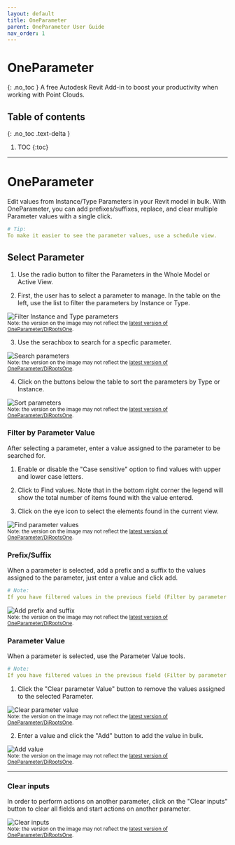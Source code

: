 ```yaml
---
layout: default
title: OneParameter
parent: OneParameter User Guide
nav_order: 1
---
```


# OneParameter
{: .no_toc }
A free Autodesk Revit Add-in to boost your productivity when working with Point Clouds.
## Table of contents
{: .no_toc .text-delta }

1. TOC
{:toc}

---

# OneParameter

Edit values from Instance/Type Parameters in your Revit model in bulk. With OneParameter, you can add prefixes/suffixes, replace, and clear multiple Parameter values with a single click.

```yaml
# Tip:  
To make it easier to see the parameter values, use a schedule view.
```

## Select Parameter

1. Use the radio button to filter the Parameters in the Whole Model or Active View.

2. First, the user has to select a parameter to manage. In the table on the left, use the list to filter the parameters by Instance or Type.

![Filter Instance and Type parameters](../../../assets\images\OneParameter\OP-FilterInstanceType.gif)  
<sub>Note: the version on the image may not reflect the [latest version of OneParameter/DiRootsOne](https://diroots.com/revit-plugins/dirootsone/).</sub>

3. Use the serachbox to search for a specfic parameter.

![Search parameters](../../../assets\images\OneParameter\OP-Search.gif)  
<sub>Note: the version on the image may not reflect the [latest version of OneParameter/DiRootsOne](https://diroots.com/revit-plugins/dirootsone/).</sub>

4. Click on the buttons below the table to sort the parameters by Type or Instance.

![Sort parameters](../../../assets\images\OneParameter\OP-Sort.gif)  
<sub>Note: the version on the image may not reflect the [latest version of OneParameter/DiRootsOne](https://diroots.com/revit-plugins/dirootsone/).</sub>

### Filter by Parameter Value

After selecting a parameter, enter a value assigned to the parameter to be searched for.

1. Enable or disable the "Case sensitive" option to find values with upper and lower case letters. 

2. Click to Find values. Note that in the bottom right corner the legend will show the total number of items found with the value entered.

3. Click on the eye icon to select the elements found in the current view.

![Find parameter values](../../../assets\images\OneParameter\OP-FilterValue.gif)  
<sub>Note: the version on the image may not reflect the [latest version of OneParameter/DiRootsOne](https://diroots.com/revit-plugins/dirootsone/).</sub>

### Prefix/Suffix

When a parameter is selected, add a prefix and a suffix to the values assigned to the parameter, just enter a value and click add.

```yaml
# Note:  
If you have filtered values in the previous field (Filter by parameter value), the prefix and suffix added will only be assigned to the filtered values. If there is no filtered parameter, the suffix and prefix will be added to all the values of the selected parameter.
```

![Add prefix and suffix](../../../assets\images\OneParameter\OP-PrefixSuffix.gif)  
<sub>Note: the version on the image may not reflect the [latest version of OneParameter/DiRootsOne](https://diroots.com/revit-plugins/dirootsone/).</sub>

### Parameter Value

When a parameter is selected, use the Parameter Value tools.

```yaml
# Note:  
If you have filtered values in the previous field (Filter by parameter value), the actions in the Parameter Value section will only be assigned to the filtered values. If there is no filtered parameter, the actions in the Parameter Value section will be applied to all values of the selected parameter.
```

1. Click the "Clear parameter Value" button to remove the values assigned to the selected Parameter.

![Clear parameter value](../../../assets\images\OneParameter\OP-ClearValue.gif)  
<sub>Note: the version on the image may not reflect the [latest version of OneParameter/DiRootsOne](https://diroots.com/revit-plugins/dirootsone/).</sub>

2. Enter a value and click the "Add" button to add the value in bulk.

![Add value](../../../assets\images\OneParameter\OP-Add.gif)  
<sub>Note: the version on the image may not reflect the [latest version of OneParameter/DiRootsOne](https://diroots.com/revit-plugins/dirootsone/).</sub>

---

### Clear inputs

In order to perform actions on another parameter, click on the "Clear inputs" button to clear all fields and start actions on another parameter.

![Clear inputs](../../../assets\images\OneParameter\OP-ClearInput.gif)  
<sub>Note: the version on the image may not reflect the [latest version of OneParameter/DiRootsOne](https://diroots.com/revit-plugins/dirootsone/).</sub>
